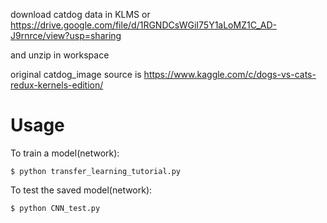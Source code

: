 download catdog data in KLMS or https://drive.google.com/file/d/1RGNDCsWGiI75Y1aLoMZ1C_AD-J9rnrce/view?usp=sharing

and unzip in workspace

original catdog_image source is https://www.kaggle.com/c/dogs-vs-cats-redux-kernels-edition/ 



# Usage

To train a model(network):

```
$ python transfer_learning_tutorial.py
```

To test the saved model(network):

```
$ python CNN_test.py
```
